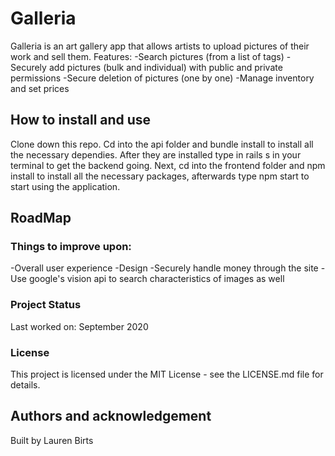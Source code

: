 # Galleria

Galleria is an art gallery app that allows artists to upload pictures of their work and sell them.
 Features:
    -Search pictures (from a list of tags)
    -Securely add pictures (bulk and individual) with public and private permissions
    -Secure deletion of pictures (one by one)
    -Manage inventory and set prices

## How to install and use

Clone down this repo. Cd into the api folder and bundle install to install all the necessary dependies. After they are installed type in rails s in your terminal to get the backend going. Next, cd into the frontend folder and npm install to install all the necessary packages, afterwards type npm start to start using the application.

## RoadMap

### Things to improve upon:
   -Overall user experience
      -Design
   -Securely handle money through the site
   -Use google's vision api to search characteristics of images as well

### Project Status

Last worked on: September 2020

### License
This project is licensed under the MIT License - see the LICENSE.md file for details.

## Authors and acknowledgement

Built by Lauren Birts
